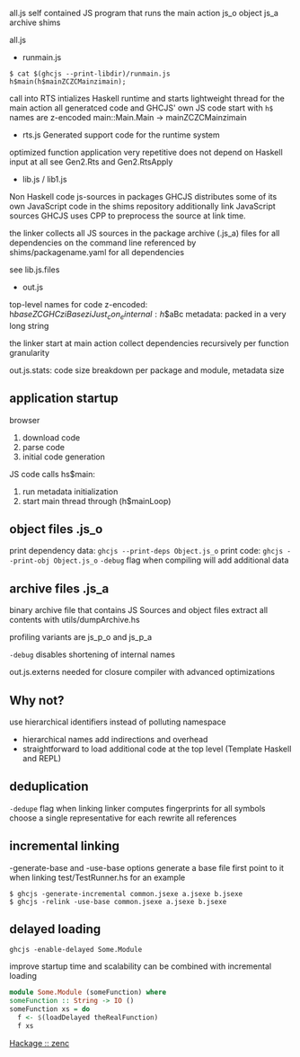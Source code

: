 all.js
self contained JS program that runs the main action
js_o object
js_a archive
shims

all.js

- runmain.js
```
$ cat $(ghcjs --print-libdir)/runmain.js
h$main(h$mainZCZCMainzimain);
```
call into RTS intializes Haskell runtime and starts lightweight thread for the
main action
all generatced code and GHCJS' own JS code start with `h$`
names are z-encoded
main::Main.Main -> mainZCZCMainzimain


- rts.js
Generated support code for the runtime system

optimized function application
very repetitive
does not depend on Haskell input at all
see Gen2.Rts and Gen2.RtsApply

- lib.js / lib1.js

Non Haskell code
js-sources in packages
GHCJS distributes some of its own JavaScript code in the shims repository
additionally link JavaScript sources
GHCJS uses CPP to preprocess the source at link time.

the linker collects all JS sources
in the package archive (.js_a) files for all dependencies
on the command line
referenced by shims/packagename.yaml for all dependencies

see lib.js.files

- out.js

top-level names for code
z-encoded: h$baseZCGHCziBaseziJust_con_e
internal: h$$aBc
metadata: packed in a very long string

the linker
start at main action
collect dependencies recursively
per function granularity

out.js.stats: code size breakdown per package and module, metadata size

## application startup

browser
1. download code
2. parse code
3. initial code generation

JS code calls hs$main:
1. run metadata initialization
2. start main thread through (h$mainLoop)

## object files .js_o

print dependency data: `ghcjs --print-deps Object.js_o`
print code: `ghcjs --print-obj Object.js_o`
`-debug` flag when compiling will add additional data

## archive files .js_a

binary archive file that contains JS Sources and object files
extract all contents with utils/dumpArchive.hs

profiling variants are js_p_o and js_p_a

`-debug` disables shortening of internal names

out.js.externs needed for closure compiler with advanced optimizations

## Why not?

use hierarchical identifiers instead of polluting namespace
- hierarchical names add indirections and overhead
- straightforward to load additional code at the top level (Template Haskell and REPL)

## deduplication

`-dedupe` flag when linking
linker computes fingerprints for all symbols
choose a single representative for each
rewrite all references

## incremental linking

-generate-base and -use-base options
generate a base file first
point to it when linking
test/TestRunner.hs for an example

```
$ ghcjs -generate-incremental common.jsexe a.jsexe b.jsexe
$ ghcjs -relink -use-base common.jsexe a.jsexe b.jsexe
```

## delayed loading

`ghcjs -enable-delayed Some.Module`

improve startup time and scalability
can be combined with incremental loading

```haskell
module Some.Module (someFunction) where
someFunction :: String -> IO ()
someFunction xs = do
  f <- $(loadDelayed theRealFunction)
  f xs
```

[Hackage :: zenc](https://hackage.haskell.org/package/zenc)
